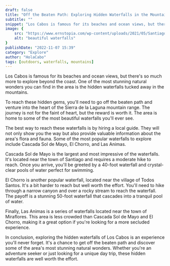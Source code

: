 ```yaml
---
draft: false
title: "Off the Beaten Path: Exploring Hidden Waterfalls in the Mountains of Los Cabos"
subtitle: ""
snippet: "Los Cabos is famous for its beaches and ocean views, but there's so much more to explore beyond the coast. One of the most stunning natural wonders you can find in the area is the hidden waterfalls tucked away in the mountains."
image: {
    src: "https://www.ernstopia.com/wp-content/uploads/2021/05/Santiago-9091-blog.jpg",
    alt: "beautiful waterfalls"
}
publishDate: "2022-11-07 15:39"
category: "Explore"
author: "HolaCabo"
tags: [outdoors, waterfalls, mountains]
---
```


Los Cabos is famous for its beaches and ocean views, but there's so much more to explore beyond the coast. One of the most stunning natural wonders you can find in the area is the hidden waterfalls tucked away in the mountains.

To reach these hidden gems, you'll need to go off the beaten path and venture into the heart of the Sierra de la Laguna mountain range. The journey is not for the faint of heart, but the reward is worth it. The area is home to some of the most beautiful waterfalls you'll ever see.

The best way to reach these waterfalls is by hiring a local guide. They will not only show you the way but also provide valuable information about the area's flora and fauna. Some of the most popular waterfalls to explore include Cascada Sol de Mayo, El Chorro, and Las Animas.

Cascada Sol de Mayo is the largest and most impressive of the waterfalls. It's located near the town of Santiago and requires a moderate hike to reach. Once you arrive, you'll be greeted by a 40-foot waterfall and crystal-clear pools of water perfect for swimming.

El Chorro is another popular waterfall, located near the village of Todos Santos. It's a bit harder to reach but well worth the effort. You'll need to hike through a narrow canyon and over a rocky stream to reach the waterfall. The payoff is a stunning 50-foot waterfall that cascades into a tranquil pool of water.

Finally, Las Animas is a series of waterfalls located near the town of Miraflores. This area is less crowded than Cascada Sol de Mayo and El Chorro, making it a great option if you're looking for a more secluded experience.

In conclusion, exploring the hidden waterfalls of Los Cabos is an experience you'll never forget. It's a chance to get off the beaten path and discover some of the area's most stunning natural wonders. Whether you're an adventure seeker or just looking for a unique day trip, these hidden waterfalls are well worth the effort.